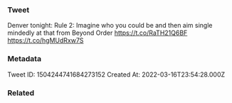 ### Tweet
Denver tonight: Rule 2: Imagine who you could be and then aim single mindedly at that from Beyond Order https://t.co/RaTH21Q6BF https://t.co/hgMUdRxw7S

### Metadata
Tweet ID: 1504244741684273152
Created At: 2022-03-16T23:54:28.000Z

### Related

